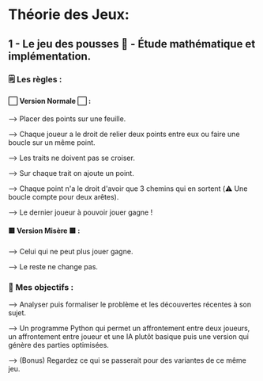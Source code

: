 # Théorie des Jeux:

## 1 - Le jeu des pousses 🌳 - Étude mathématique et implémentation.

### 🗒️ Les règles : 

#### ⬜️ Version Normale ⬜️ :

--> Placer des points sur une feuille.

--> Chaque joueur a le droit de relier deux points entre eux ou faire une boucle sur un même point.

--> Les traits ne doivent pas se croiser.

--> Sur chaque trait on ajoute un point.

--> Chaque point n'a le droit d'avoir que 3 chemins qui en sortent (⚠️ Une boucle compte pour deux arêtes).

--> Le dernier joueur à pouvoir jouer gagne !

#### 🟥 Version Misère 🟥 : 

--> Celui qui ne peut plus jouer gagne.

--> Le reste ne change pas.


### 🎯 Mes objectifs : 

--> Analyser puis formaliser le problème et les découvertes récentes à son sujet. 

--> Un programme Python qui permet un affrontement entre deux joueurs, un affrontement entre joueur et une IA plutôt basique puis une version qui génère des parties optimisées.

--> (Bonus) Regardez ce qui se passerait pour des variantes de ce même jeu.
